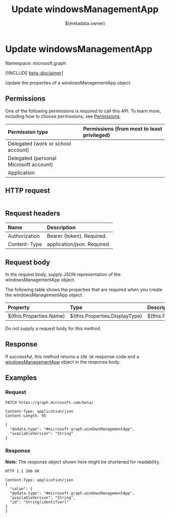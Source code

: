 ﻿---
title: "Update windowsManagementApp"
description: ""
localization_priority: Normal
author: "$(metadata.owner)"
ms.prod: "microsoft-identity-platform"
doc_type: "apiPageType"
---

# Update windowsManagementApp

Namespace: microsoft.graph

[!INCLUDE [beta-disclaimer](../../includes/beta-disclaimer.md)]

Update the properties of a windowsManagementApp object.

## Permissions

One of the following permissions is required to call this API. To learn more, including how to choose permissions, see [Permissions](/graph/permissions-reference).

| Permission type                        | Permissions (from most to least privileged) |
| :------------------------------------- | :------------------------------------------ |
| Delegated (work or school account)     |                                             |
| Delegated (personal Microsoft account) |                                             |
| Application                            |                                             |

## HTTP request

<!-- {
  "blockType": "ignored"
}
-->

```http

```

## Request headers

| Name          | Description                 |
| :------------ | :-------------------------- |
| Authorization | Bearer {token}. Required.   |
| Content-Type  | application/json. Required. |

## Request body

In the request body, supply JSON representation of the windowsManagementApp object.

The following table shows the properties that are required when you create the windowsManagementApp object.

| Property                | Type                           | Description                           |
| :---------------------- | :----------------------------- | :------------------------------------ |
| $(this.Properties.Name) | $(this.Properties.DisplayType) | $(this.Properties.DisplayDescription) |

Do not supply a request body for this method.

## Response

If successful, this method returns a `200 OK` response code and a [windowsManagementApp](../resources/windowsManagementApp.md) object in the response body.

## Examples

### Request

<!-- {
  "blockType": "request",
  "name": "update_windowsmanagementapp"
}
-->

```http
PATCH https://graph.microsoft.com/beta/

Content-Type: application/json
Content-Length: 95

{
  "@odata.type": "#microsoft.graph.windowsManagementApp",
  "availableVersion": "String"
}

```

### Response

**Note:** The response object shown here might be shortened for readability.

<!-- {
  "blockType": "response",
  "truncated": true,
  "@odata.type": "microsoft.management.services.api.windowsManagementApp"
}
-->

```http
HTTP 1.1 200 OK

Content-Type: application/json
{
  "value": {
  "@odata.type": "#microsoft.graph.windowsManagementApp",
  "availableVersion": "String",
  "id": "String(identifier)"
}
}

```